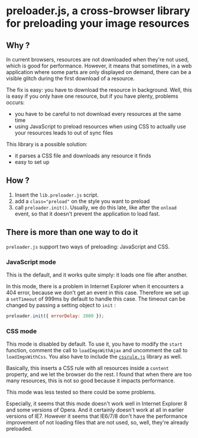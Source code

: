 preloader.js, a cross-browser library for preloading your image resources
========

Why ?
-----
In current browsers, resources are not downloaded when they're not used,
which is good for performance. However, it means that sometimes, in a web
application where some parts are only displayed on demand, there can
be a visible glitch during the first download of a resource.

The fix is easy: you have to download the resource in background. Well,
this is easy if you only have one resource, but if you have plenty,
problems occurs:
* you have to be careful to not download every resources at the same time
* using JavaScript to preload resources when using CSS to
actually use your resources leads to out of sync files

This library is a possible solution:
* it parses a CSS file and downloads any resource it finds
* easy to set up

How ?
-----
1. Insert the `lib.preloader.js` script.
2. add a `class="preload"` on the style you want to preload
3. call `preloader.init()`. Usually, we do this late, like after the
`onload` event, so that it doesn't prevent the application to load
fast.

There is more than one way to do it
----------
`preloader.js` support two ways of preloading: JavaScript and CSS.

### JavaScript mode
This is the default, and it works quite simply: it loads one file after
another.

In this mode, there is a problem in Internet Explorer when it encounters
a 404 error, because we don't get an event in this case. Therefore
we set up a `setTimeout` of 999ms by default to handle this case. The
timeout can be changed by passing a setting object to `init` :

```javascript
preloader.init({ errorDelay: 2000 });
```

### CSS mode
This mode is disabled by default. To use it, you have to modify the
`start` function, comment the call to `loadImgsWithAjax` and uncomment
the call to `loadImgsWithCss`. You also have to include the
[`cssrule.js`](https://github.com/Orange-OpenSource/cssrule.js) library as well.

Basically, this inserts a CSS rule with all resources inside a
`content` property, and we let the browser do the rest. I found that
when there are too many resources, this is not so good because it
impacts performance.

This mode was less tested so there could be some problems.

Especially, it seems that this mode doesn't work well in Internet Explorer
8 and some versions of Opera. And it certainly doesn't work at all in 
earlier versions of IE7. However it seems that IE6/7/8 don't have
the performance improvement of not loading files that are not used,
so, well, they're already preloaded.
